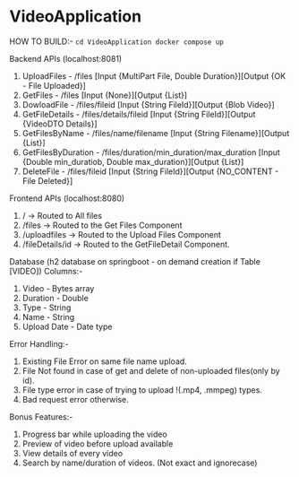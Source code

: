 # VideoApplication
HOW TO BUILD:-
`cd VideoApplication
docker compose up`

Backend APIs (localhost:8081)
  1. UploadFiles - /files [Input {MultiPart File, Double Duration}][Output {OK - File Uploaded}]
  2. GetFiles - /files [Input {None}][Output {List<File>}]
  3. DowloadFile - /files/fileid [Input {String FileId}][Output {Blob Video}]
  4. GetFileDetails -  /files/details/fileid [Input {String FileId}][Output {VideoDTO Details}]
  5. GetFilesByName - /files/name/filename [Input {String Filename}][Output {List<VideoDTO>}]
  6. GetFilesByDuration - /files/duration/min_duration/max_duration  [Input {Double min_duratiob, Double max_duration}][Output {List<VideoDTO>}]
  7. DeleteFile - /files/fileid [Input {String FileId}][Output {NO_CONTENT - File Deleted}]

Frontend APIs (localhost:8080)
  1. / -> Routed to All files
  2. /files -> Routed to the Get Files Component
  3. /uploadfiles -> Routed to the Upload Files Component
  4. /fileDetails/id -> Routed to the GetFileDetail Component.

Database (h2 database on springboot - on demand creation if Table [VIDEO])
Columns:-
  1. Video - Bytes array
  2. Duration - Double
  3. Type - String
  4. Name - String
  5. Upload Date - Date type

Error Handling:-
  1. Existing File Error on same file name upload.
  2. File Not found in case of get and delete of non-uploaded files(only by id).
  3. File type error in case of trying to upload !(.mp4, .mmpeg) types.
  4. Bad request error otherwise.

Bonus Features:-
1. Progress bar while uploading the video
2. Preview of video before upload available
3. View details of every video
4. Search by name/duration of videos. (Not exact and ignorecase)
  
